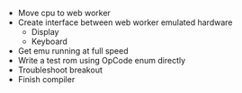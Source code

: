 * Move cpu to web worker 
* Create interface between web worker emulated hardware
  * Display
  * Keyboard
* Get emu running at full speed 
* Write a test rom using OpCode enum directly 
* Troubleshoot breakout 
* Finish compiler
